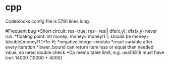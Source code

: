 # cpp
Codeblocks config file is 5791 lines long.

#Frequent bug
*Short circuit: res=true; res= res|| dfs(x,y); dfs(x,y) never run.
*floating point: int money; money= money/1.1; should be money=(double)money/1.1+1e-6;
*negative integer modulo
*reset variable after every iteration
*lower_bound can return item less or equal than needed value, so need double check
*Dp memo table limit, e.g. uva10819 must have limit 14000 (10000 + 4000)
